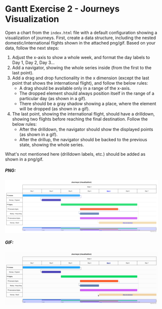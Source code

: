 # Gantt Exercise 2 - Journeys Visualization

Open a chart from the `index.html` file with a default configuration showing a visualization of journeys. First, create a data structure, including the nested domestic/international flights shown in the attached png/gif. Based on your data, follow the next steps:

1. Adjust the x-axis to show a whole week, and format the day labels to Day 1, Day 2, Day 3...
2. Add a navigator, showing the whole series inside (from the first to the last point).
3. Add a drag and drop functionality in the x dimension (except the last point that shows the international flight), and follow the below rules:
    - A drag should be available only in a range of the x-axis.
    - The dropped element should always position itself in the range of a particular day (as shown in a gif).
    - There should be a gray shadow showing a place, where the element will be dropped (as shown in a gif).
4. The last point, showing the international flight, should have a drilldown, showing two flights before reaching the final destination. Follow the below rules:
    - After the drilldown, the navigator should show the displayed points (as shown in a gif).
    - After the drillup, the navigator should be backed to the previous state, showing the whole series.

What's not mentioned here (drilldown labels, etc.) should be added as shown in a png/gif.

##### PNG:
![journeys-visualization.png](journeys-visualization.png)

##### GIF:
![journeys-visualization.gif](journeys-visualization.gif)
